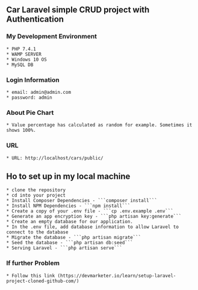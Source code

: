 ## **Car Laravel simple CRUD project with Authentication**

### My Development Environment
    * PHP 7.4.1
    * WAMP SERVER
    * Windows 10 OS
    * MySQL DB
### Login Information
    * email: admin@admin.com
    * password: admin
### About Pie Chart
    * Value percentage has calculated as random for example. Sometimes it shows 100%.
### URL
    * URL: http://localhost/cars/public/
## Ho to set up in my local machine
    * clone the repository
    * cd into your project
    * Install Composer Dependencies - ```composer install```
    * Install NPM Dependencies - ```npm install```
    * Create a copy of your .env file - ```cp .env.example .env```
    * Generate an app encryption key - ```php artisan key:generate```
    * Create an empty database for our application.
    * In the .env file, add database information to allow Laravel to connect to the database
    * Migrate the database - ```php artisan migrate```
    * Seed the database - ```php artisan db:seed```
    * Serving Laravel - ```php artisan serve```
 ### If further Problem
    * Follow this link (https://devmarketer.io/learn/setup-laravel-project-cloned-github-com/)
    
    
    
